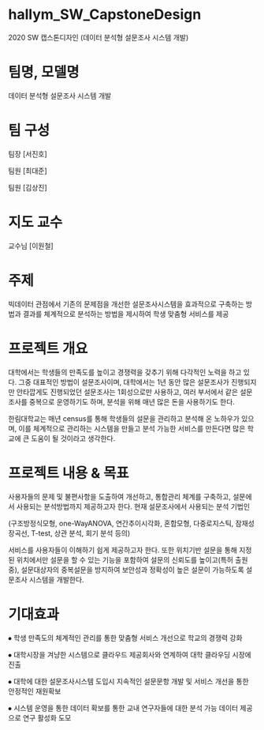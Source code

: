 # hallym_SW_CapstoneDesign
2020 SW 캡스톤디자인 (데이터 분석형 설문조사 시스템 개발)

# 팀명, 모델명

데이터 분석형 설문조사 시스템 개발


# 팀 구성

팀장 [서진호]

팀원 [최대준]

팀원 [김상진]


#  지도 교수 

교수님 [이원철] 


# 주제

빅데이터 관점에서 기존의 문제점을 개선한 설문조사시스템을 효과적으로 구축하는 방법과 
결과를 체계적으로 분석하는 방법을 제시하여 학생 맞춤형 서비스를 제공


# 프로젝트 개요


대학에서는 학생들의 만족도를 높이고 경쟁력을 갖추기 위해 다각적인 노력을 하고 있다. 
그중 대표적인 방법이 설문조사이며, 대학에서는 1년 동안 많은 설문조사가 진행되지만 안타깝게도 진행되었던 
설문조사는 1회성으로만 사용하고, 여러 부서에서 같은 설문조사를 중복으로 운영하기도 하며, 분석을 위해 매년 
많은 돈을 사용하기도 한다.

한림대학교는 매년 census를 통해 학생들의 설문을 관리하고 분석해 온 노하우가 있으며, 이를 체계적으로 관리하는 
시스템을 만들고 분석 가능한 서비스를 만든다면 많은 학교에 큰 도움이 될 것이라고 생각한다.  


# 프로젝트 내용 & 목표

사용자들의 문제 및 불편사항을 도출하여 개선하고, 통합관리 체계를 구축하고, 설문에서 사용되는 분석방법까지 제공하고자 한다.
현재 설문조사에서 사용되는 분석 기법인 

(구조방정식모형, one-WayANOVA, 연간추이시각화, 혼합모형, 다중로지스틱, 잠재성장곡선, T-test, 상관 분석, 회기 분석 등의) 

서비스를 사용자들이 이해하기 쉽게 제공하고자 한다. 또한 위치기반 설문을 통해 지정된 위치에서만 설문을 할 수 있는 기능을 포함하여 
설문의 신뢰도를 높이고(특허 출원 중), 설문대상자의 중복설문을 방지하여 보안성과 정확성이 높은 설문이 가능하도록 설문조사 시스템을 개발한다. 


# 기대효과

⦁ 학생 만족도의 체계적인 관리를 통한 맞춤형 서비스 개선으로 학교의 경쟁력 강화

⦁ 대학시장을 겨냥한 시스템으로 클라우드 제공회사와 연계하여 대학 클라우딩 시장에 진출

⦁ 대학에 대한 설문조사시스템 도입시 지속적인 설문문항 개발 및 서비스 개선을 통한 안정적인 재원확보

⦁ 시스템 운영을 통한 데이터 확보를 통한 교내 연구자들에 대한 분석 가능 데이터 제공으로 연구 활성화 도모
